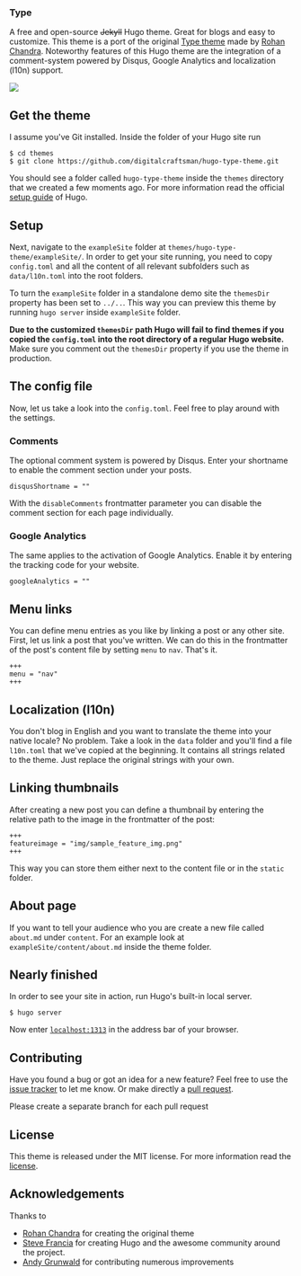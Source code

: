 ### Type

A free and open-source ~~Jekyll~~ Hugo theme. Great for blogs and easy to customize. This theme is a port of the original [Type theme](https://github.com/rohanchandra/type-theme) made by [Rohan Chandra](https://github.com/rohanchandra). Noteworthy features of this Hugo theme are the integration of a comment-system powered by Disqus, Google Analytics and localization (l10n) support.

![](https://raw.githubusercontent.com/digitalcraftsman/hugo-type-theme/dev/images/screenshot.png)


## Get the theme

I assume you've Git installed. Inside the folder of your Hugo site run

    $ cd themes
    $ git clone https://github.com/digitalcraftsman/hugo-type-theme.git

You should see a folder called `hugo-type-theme` inside the `themes` directory that we created a few moments ago. For more information read the official [setup guide](https://gohugo.io/overview/installing/) of Hugo.


## Setup

Next, navigate to the `exampleSite` folder at `themes/hugo-type-theme/exampleSite/`.  In order to get your site running, you need to copy `config.toml` and all the content of all relevant subfolders such as `data/l10n.toml` into the root folders.

To turn the `exampleSite` folder in a standalone demo site the `themesDir` property has been set to `../..`. This way you can preview this theme by running `hugo server` inside `exampleSite` folder.

**Due to the customized `themesDir` path Hugo will fail to find themes if you copied the `config.toml` into the root directory of a regular Hugo website.** Make sure you comment out the `themesDir` property if you use the theme in production.


## The config file

Now, let us take a look into the `config.toml`. Feel free to play around with the settings.

### Comments

The optional comment system is powered by Disqus. Enter your shortname to enable the comment section under your posts.

    disqusShortname = ""

With the `disableComments` frontmatter parameter you can disable the comment section for each page individually.

### Google Analytics

The same applies to the activation of Google Analytics. Enable it by entering the tracking code for your website.

	googleAnalytics = ""


## Menu links

You can define menu entries as you like by linking a post or any other site. First, let us link a post that you've written. We can do this in the frontmatter of the post's content file by setting `menu` to `nav`. That's it.

    +++
    menu = "nav"
    +++


## Localization (l10n)

You don't blog in English and you want to translate the theme into your native locale? No problem. Take a look in the `data` folder and you'll find a file `l10n.toml` that we've copied at the beginning. It contains all strings related to the theme. Just replace the original strings with your own.


## Linking thumbnails

After creating a new post you can define a thumbnail by entering the relative path to the image in the frontmatter of the post:

    +++
    featureimage = "img/sample_feature_img.png"
    +++

This way you can store them either next to the content file or in the `static` folder.

## About page

If you want to tell your audience who you are create a new file called `about.md` under `content`. For an example look at `exampleSite/content/about.md` inside the theme folder.


## Nearly finished

In order to see your site in action, run Hugo's built-in local server.

    $ hugo server

Now enter [`localhost:1313`](http://localhost:1313) in the address bar of your browser.


## Contributing

Have you found a bug or got an idea for a new feature? Feel free to use the [issue tracker](//github.com/digitalcraftsman/hugo-type-theme/issues) to let me know. Or make directly a [pull request](//github.com/digitalcraftsman/hugo-type-theme/pulls).

Please create a separate branch for each pull request


## License

This theme is released under the MIT license. For more information read the [license](https://github.com/digitalcraftsman/hugo-type-theme/blob/master/LICENSE.md).


## Acknowledgements

Thanks to

- [Rohan Chandra](https://github.com/rohanchandra) for creating the original theme
- [Steve Francia](https:////github.com/spf13) for creating Hugo and the awesome community around the project.
- [Andy Grunwald](https://github.com/andygrunwald) for contributing numerous improvements
